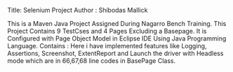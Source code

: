 
Title: Selenium Project
Author : Shibodas Mallick

This is a Maven Java Project Assigned During Nagarro Bench Training. 
This Project Contains 9 TestCses and 4 Pages Excluding a Basepage.
 It is Configured with Page Object Model in Eclipse IDE 
 Using Java Programming Language.
Contains : Here i have implemented features like Logging, Assertions,
 Screenshot, ExtentReport and Launch the driver with Headless mode which are
  in 66,67,68 line codes in BasePage Class.

